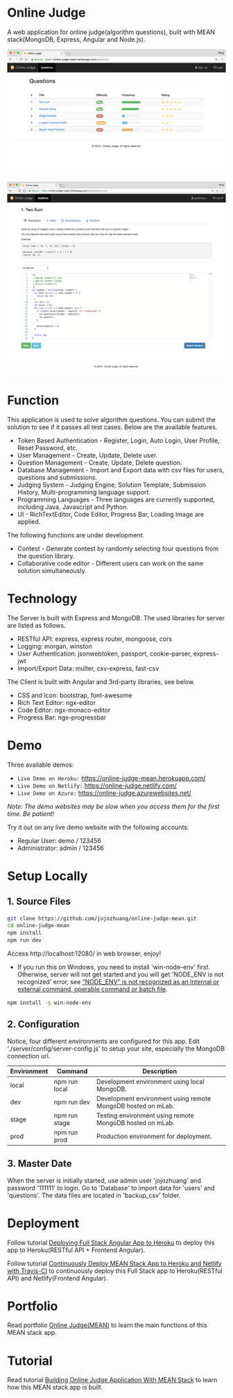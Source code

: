 # Online Judge
A web application for online judge(algorithm questions), built with MEAN stack(MongoDB, Express, Angular and Node.js).

<kbd>![image](/public/questions.png)</kbd>

<kbd>![image](/public/solution.png)</kbd>

# Function
This application is used to solve algorithm questions. You can submit the solution to see if it passes all test cases. Below are the available features.
* Token Based Authentication - Register, Login, Auto Login, User Profile, Reset Password, etc.
* User Management - Create, Update, Delete user.
* Question Management - Create, Update, Delete question.
* Database Management - Import and Export data with csv files for users, questions and submissions.
* Judging System - Judging Engine, Solution Template, Submission History, Multi-programming language support.
* Programming Languages - Three languages are currently supported, including Java, Javascript and Python.
* UI - RichTextEditor, Code Editor, Progress Bar, Loading Image are applied.

The following functions are under development.
* Contest - Generate contest by randomly selecting four questions from the question library.
* Collaborative code editor - Different users can work on the same solution simultaneously.

# Technology
The Server is built with Express and MongoDB. The used libraries for server are listed as follows.
* RESTful API: express, express router, mongoose, cors
* Logging: morgan, winston
* User Authentication: jsonwebtoken, passport, cookie-parser, express-jwt
* Import/Export Data: multer, csv-express, fast-csv

The Client is built with Angular and 3rd-party libraries, see below.
* CSS and Icon: bootstrap, font-awesome
* Rich Text Editor: ngx-editor
* Code Editor: ngx-monaco-editor
* Progress Bar: ngx-progressbar

# Demo
Three available demos:
* `Live Demo on Heroku:` <a href="https://online-judge-mean.herokuapp.com/" target="\_blank">https://online-judge-mean.herokuapp.com/</a>
* `Live Demo on Netlify:` <a href="https://online-judge.netlify.com/" target="\_blank">https://online-judge.netlify.com/</a>
* `Live Demo on Azure:` <a href="https://online-judge.azurewebsites.net/" target="\_blank">https://online-judge.azurewebsites.net/</a>

*Note: The demo websites may be slow when you access them for the first time. Be patient!*

Try it out on any live demo website with the following accounts:
* Regular User: demo / 123456
* Administrator: admin / 123456

# Setup Locally
## 1. Source Files
```bash
git clone https://github.com/jojozhuang/online-judge-mean.git
cd online-judge-mean
npm install
npm run dev
```
Access http://localhost:12080/ in web browser, enjoy!

* If you run this on Windows, you need to install 'win-node-env' first. Otherwise, server will not get started and you will get 'NODE_ENV is not recognized' error, see [“NODE_ENV” is not recognized as an internal or external command, operable command or batch file](https://stackoverflow.com/questions/11928013/node-env-is-not-recognized-as-an-internal-or-external-command-operable-comman).
```bash
npm install -g win-node-env
```

## 2. Configuration
Notice, four different environments are configured for this app. Edit './server/config/server-config.js' to setup your site, especially the MongoDB connection url.

 Environment  | Command       | Description
--------------|---------------|-----------------------
local         | npm run local | Development environment using local MongoDB.
dev           | npm run dev   | Development environment using remote MongoDB hosted on mLab.
stage         | npm run stage | Testing environment using remote MongoDB hosted on mLab.
prod          | npm run prod  | Production environment for deployment.

## 3. Master Date
When the server is initially started, use admin user 'jojozhuang' and password '111111' to login. Go to 'Database' to import data for 'users' and 'questions'. The data files are located in 'backup_csv' folder.

# Deployment
Follow tutorial [Deploying Full Stack Angular App to Heroku](https://jojozhuang.github.io/tutorial/angular/deploying-full-stack-angular-app-to-heroku/) to deploy this app to Heroku(RESTful API + Frontend Angular).

Follow tutorial [Continuously Deploy MEAN Stack App to Heroku and Netlify with Travis-CI](https://jojozhuang.github.io/tutorial/angular/continuously-deploy-mean-stack-app-to-heroku-and-netlify-with-travis-ci/) to continuously deploy this Full Stack app to Heroku(RESTful API) and Netlify(Frontend Angular).

# Portfolio
Read portfolio [Online Judge(MEAN)](https://jojozhuang.github.io/portfolio/online-judge-mean/) to learn the main functions of this MEAN stack app.

# Tutorial
Read tutorial [Building Online Judge Application With MEAN Stack](https://jojozhuang.github.io/tutorial/angular/building-online-judge-application-with-mean-stack/) to learn how this MEAN stack app is built.
